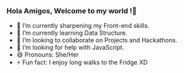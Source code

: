 ### Hola Amigos, Welcome to my world !👋


- 🔭 I’m currently sharpening my Front-end skills.
- 🌱 I’m currently learning Data Structure.
- 👯 I’m looking to collaborate on Projects and Hackathons.
- 🤔 I’m looking for help with JavaScript.
- 😄 Pronouns: She/Her
- ⚡ Fun fact: I enjoy long walks to the Fridge XD


